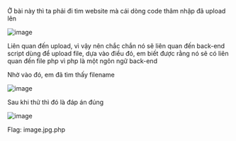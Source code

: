 Ở bài này thì ta phải đi tìm website mà cái dòng code thâm nhập đã upload lên

![image](https://github.com/anhshidou/EHCCTFTraining/assets/120787381/dae86243-5906-4836-877f-01c50a293d10)

Liên quan đến upload, vì vậy nên chắc chắn nó sẽ liên quan đến back-end script dùng để upload file, dựa vào điều đó, em biết được rằng nó sẽ có liên quan đến file php vì php là một ngôn ngữ back-end

Nhờ vào đó, em đã tìm thấy filename

![image](https://github.com/anhshidou/EHCCTFTraining/assets/120787381/52205e50-a9a4-478d-bb77-2815ede378fb)

Sau khi thử thì đó là đáp án đúng

![image](https://github.com/anhshidou/EHCCTFTraining/assets/120787381/1ddd2af2-79de-4d40-87c7-cdcec679c7cd)

Flag: image.jpg.php
